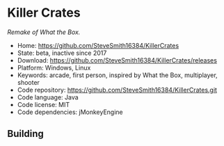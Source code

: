 # Killer Crates

_Remake of What the Box._

- Home: https://github.com/SteveSmith16384/KillerCrates
- State: beta, inactive since 2017
- Download: https://github.com/SteveSmith16384/KillerCrates/releases
- Platform: Windows, Linux
- Keywords: arcade, first person, inspired by What the Box, multiplayer, shooter
- Code repository: https://github.com/SteveSmith16384/KillerCrates.git
- Code language: Java
- Code license: MIT
- Code dependencies: jMonkeyEngine

## Building
